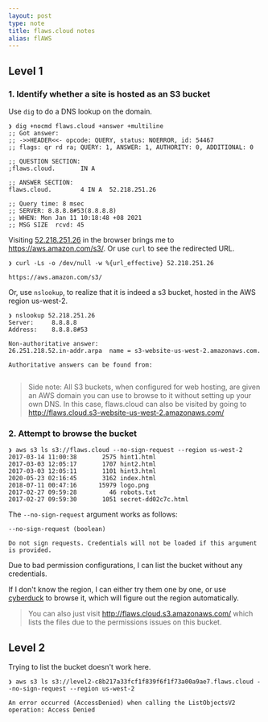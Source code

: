 ```yaml
---
layout: post
type: note
title: flaws.cloud notes
alias: flAWS
---
```


## Level 1

### 1. Identify whether a site is hosted as an S3 bucket

Use `dig` to do a DNS lookup on the domain.

```
❯ dig +nocmd flaws.cloud +answer +multiline
;; Got answer:
;; ->>HEADER<<- opcode: QUERY, status: NOERROR, id: 54467
;; flags: qr rd ra; QUERY: 1, ANSWER: 1, AUTHORITY: 0, ADDITIONAL: 0

;; QUESTION SECTION:
;flaws.cloud.		IN A

;; ANSWER SECTION:
flaws.cloud.		4 IN A	52.218.251.26

;; Query time: 8 msec
;; SERVER: 8.8.8.8#53(8.8.8.8)
;; WHEN: Mon Jan 11 10:18:48 +08 2021
;; MSG SIZE  rcvd: 45
```

Visiting [52.218.251.26](http://52.218.251.26) in the browser brings me to https://aws.amazon.com/s3/. Or use `curl` to see the redirected URL.

```
❯ curl -Ls -o /dev/null -w %{url_effective} 52.218.251.26

https://aws.amazon.com/s3/
```

Or, use `nslookup`, to realize that it is indeed a s3 bucket, hosted in the AWS region us-west-2.

```
❯ nslookup 52.218.251.26
Server:		8.8.8.8
Address:	8.8.8.8#53

Non-authoritative answer:
26.251.218.52.in-addr.arpa	name = s3-website-us-west-2.amazonaws.com.

Authoritative answers can be found from:


```

> Side note: All S3 buckets, when configured for web hosting, are given an AWS domain you can use to browse to it without setting up your own DNS. In this case, flaws.cloud can also be visited by going to http://flaws.cloud.s3-website-us-west-2.amazonaws.com/

### 2. Attempt to browse the bucket

```
❯ aws s3 ls s3://flaws.cloud --no-sign-request --region us-west-2
2017-03-14 11:00:38       2575 hint1.html
2017-03-03 12:05:17       1707 hint2.html
2017-03-03 12:05:11       1101 hint3.html
2020-05-23 02:16:45       3162 index.html
2018-07-11 00:47:16      15979 logo.png
2017-02-27 09:59:28         46 robots.txt
2017-02-27 09:59:30       1051 secret-dd02c7c.html
```

The `--no-sign-request` argument works as follows:

```plaintext
--no-sign-request (boolean)

Do not sign requests. Credentials will not be loaded if this argument is provided.
```

Due to bad permission configurations, I can list the bucket without any credentials.

If I don't know the region, I can either try them one by one, or use [cyberduck](https://cyberduck.io/?l=en) to browse it, which will figure out the region automatically.

> You can also just visit http://flaws.cloud.s3.amazonaws.com/ which lists the files due to the permissions issues on this bucket.

## Level 2

Trying to list the bucket doesn't work here.

```
❯ aws s3 ls s3://level2-c8b217a33fcf1f839f6f1f73a00a9ae7.flaws.cloud --no-sign-request --region us-west-2

An error occurred (AccessDenied) when calling the ListObjectsV2 operation: Access Denied
```